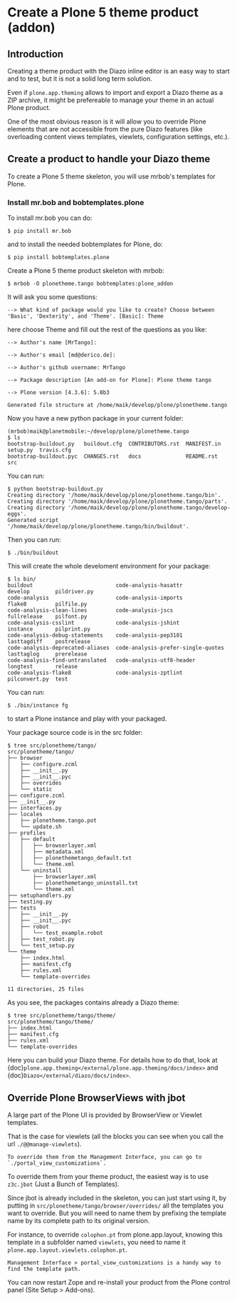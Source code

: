 # Create a Plone 5 theme product (addon)

## Introduction

Creating a theme product with the Diazo inline editor is an easy way to start and to test, but it is not a solid long term solution.

Even if `plone.app.theming` allows to import and export a Diazo theme as a ZIP archive, it might be prefereable to manage your theme in an actual Plone product.

One of the most obvious reason is it will allow you to override Plone elements that are not accessible from the pure Diazo features (like overloading content views templates, viewlets, configuration settings, etc.).

## Create a product to handle your Diazo theme

To create a Plone 5 theme skeleton, you will use mrbob's templates for Plone.

### Install mr.bob and bobtemplates.plone

To install mr.bob you can do:

```
$ pip install mr.bob
```

and to install the needed bobtemplates for Plone, do:

```
$ pip install bobtemplates.plone
```

Create a Plone 5 theme product skeleton with mrbob:

```
$ mrbob -O plonetheme.tango bobtemplates:plone_addon
```

It will ask you some questions:

```
--> What kind of package would you like to create? Choose between 'Basic', 'Dexterity', and 'Theme'. [Basic]: Theme
```

here choose Theme and fill out the rest of the questions as you like:

```
--> Author's name [MrTango]:

--> Author's email [md@derico.de]:

--> Author's github username: MrTango

--> Package description [An add-on for Plone]: Plone theme tango

--> Plone version [4.3.6]: 5.0b3

Generated file structure at /home/maik/develop/plone/plonetheme.tango
```

Now you have a new python package in your current folder:

```
(mrbob)maik@planetmobile:~/develop/plone/plonetheme.tango
$ ls
bootstrap-buildout.py   buildout.cfg  CONTRIBUTORS.rst  MANIFEST.in  setup.py  travis.cfg
bootstrap-buildout.pyc  CHANGES.rst   docs              README.rst   src
```

You can run:

```
$ python bootstrap-buildout.py
Creating directory '/home/maik/develop/plone/plonetheme.tango/bin'.
Creating directory '/home/maik/develop/plone/plonetheme.tango/parts'.
Creating directory '/home/maik/develop/plone/plonetheme.tango/develop-eggs'.
Generated script '/home/maik/develop/plone/plonetheme.tango/bin/buildout'.
```

Then you can run:

```
$ ./bin/buildout
```

This will create the whole develoment environment for your package:

```
$ ls bin/
buildout                          code-analysis-hasattr               develop        pildriver.py
code-analysis                     code-analysis-imports               flake8         pilfile.py
code-analysis-clean-lines         code-analysis-jscs                  fullrelease    pilfont.py
code-analysis-csslint             code-analysis-jshint                instance       pilprint.py
code-analysis-debug-statements    code-analysis-pep3101               lasttagdiff    postrelease
code-analysis-deprecated-aliases  code-analysis-prefer-single-quotes  lasttaglog     prerelease
code-analysis-find-untranslated   code-analysis-utf8-header           longtest       release
code-analysis-flake8              code-analysis-zptlint               pilconvert.py  test
```

You can run:

```
$ ./bin/instance fg
```

to start a Plone instance and play with your packaged.

Your package source code is in the src folder:

```
$ tree src/plonetheme/tango/
src/plonetheme/tango/
├── browser
│   ├── configure.zcml
│   ├── __init__.py
│   ├── __init__.pyc
│   ├── overrides
│   └── static
├── configure.zcml
├── __init__.py
├── interfaces.py
├── locales
│   ├── plonetheme.tango.pot
│   └── update.sh
├── profiles
│   ├── default
│   │   ├── browserlayer.xml
│   │   ├── metadata.xml
│   │   ├── plonethemetango_default.txt
│   │   └── theme.xml
│   └── uninstall
│       ├── browserlayer.xml
│       ├── plonethemetango_uninstall.txt
│       └── theme.xml
├── setuphandlers.py
├── testing.py
├── tests
│   ├── __init__.py
│   ├── __init__.pyc
│   ├── robot
│   │   └── test_example.robot
│   ├── test_robot.py
│   └── test_setup.py
└── theme
    ├── index.html
    ├── manifest.cfg
    ├── rules.xml
    └── template-overrides

11 directories, 25 files
```

As you see, the packages contains already a Diazo theme:

```
$ tree src/plonetheme/tango/theme/
src/plonetheme/tango/theme/
├── index.html
├── manifest.cfg
├── rules.xml
└── template-overrides
```

Here you can build your Diazo theme. For details how to do that, look at {doc}`plone.app.theming</external/plone.app.theming/docs/index>` and {doc}`Diazo</external/diazo/docs/index>`.

## Override Plone BrowserViews with jbot

A large part of the Plone UI is provided by BrowserView or Viewlet templates.

That is the case for viewlets (all the blocks you can see when you call the url
`./@@manage-viewlets`).

```{note}
To override them from the Management Interface, you can go to `./portal_view_customizations`.
```

To override them from your theme product, the easiest way is to use
`z3c.jbot` (Just a Bunch of Templates).

Since jbot is already included in the skeleton, you can just start using it, by putting in `src/plonetheme/tango/browser/overrides/` all the templates you want to override.
But you will need to name them by prefixing the template name by its complete path to its original version.

For instance, to override `colophon.pt` from plone.app.layout, knowing this template in a subfolder named `viewlets`, you need to name it `plone.app.layout.viewlets.colophon.pt`.

```{note}
Management Interface > portal_view_customizations is a handy way to find the template path.
```

You can now restart Zope and re-install your product from the Plone control panel (Site Setup > Add-ons).
